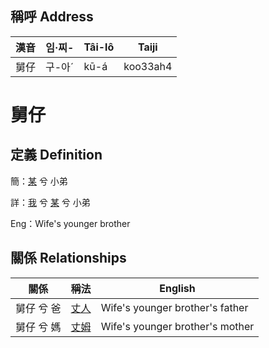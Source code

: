 

## 稱呼 Address

漢音 | 임·찌- | Tâi-lô | Taiji
--- | --- | --- | --- 
舅仔 | 구-아ˊ | kū-á | koo33ah4 
# 舅仔
## 定義 Definition
簡：[某](member18.md) 兮 小弟

詳：[我](member1.md) 兮 [某](member18.md) 兮 小弟

Eng：Wife's younger brother

## 關係 Relationships

關係 | 稱法 | English
--- | --- | --- 
舅仔 兮 爸 | [丈人](member62.md) | Wife's younger brother's father
舅仔 兮 媽 | [丈姆](member63.md) | Wife's younger brother's mother
